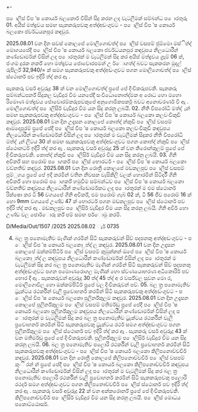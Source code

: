 +-

ප ොලිස් විප ්ෂ කොර්ය බලකොර් විසින් සිදු කරන ලද වැටලීමක් සම්බන්ධ ප ොරතුරු 01. අයිස් මත්ද්‍රවය සමඟ සැකකරුපවකු අත්ද්‍අඩංගුවට - ප ොලිස් විප ්ෂ කොර්ය බලකො ජර්වධයනපුර කඳවුර.

2025.08.01 වන දින සවස් කොලපේ මොලිගොවත්ද්‍ ප ොලිස් වසපම් ජුම්මො මස්ිත්ද්‍ මොගයපේදී ප ොලිස් විප ්ෂ කොර්ය බලකො ජර්වධයනපුර කඳවුපය නිලධොරීන් කණ්ඩොර්මක් විසින් ලද ප ොරතුරක් ම වැටලීමක් සිදු කර අයිස් මත්ද්‍රවය ග්‍රෑම් 06 ක්, ජංගම දුරක නර්ක් හො මත්ද්‍රවය ජොවොරපමන් උ ර්ොගත්ද්‍ බවට සැකකරන මුදල් රුපිර්ල් 32,940/= ක් සමග සැකකරුපවකු අත්ද්‍අඩංගුවට පගන මොලිගොවත්ද්‍ ප ොලිස් ස්ථොනර් පව ඉදිරි ත්ද්‍ කර ඇ .

සැකකරු වර්ස අවුරුදු 38 ක් වන මොලිගොවත්ද්‍ ප්‍රපේ පේ දිංචිකරුපවකි. සැකකරු සම්බන්ධපර්න් සිදුකල වැඩිදුර විම යනපේදී සංවිධොනොත්ද්‍මක අ රොධ හො මහො රිමොණ මත්ද්‍රවය ජොවොරම්කරුපවකුපේ අනුගොමිකපර්කු බවට අනොවරණර් වී ඇ . මොලිගොවත්ද්‍ ප ොලිසිර් වැඩිදුර විම යන සිදු කරනු ලබයි. 02. නීති විපරෝධී මත්ද්‍ ැන් සමඟ සැකකරුපවකු අත්ද්‍අඩංගුවට - ප ොලිස් විප ්ෂ කොර්ය බලකො කලවංචිකුඩි කඳවුර. 2025.08.01 වන දින උදෑසන කොලපේ කොත්ද්‍ න්කුඩි ප ොලිස් වසපම් ආමදොපුරම් ප්‍රපේ පේදී ප ොලිස් විප ්ෂ කොර්ය බලකො කලවංචිකුඩි කඳවුපය නිලධොරීන් කණ්ඩොර්මක් විසින් ලද ප ොරතුරක් ම වැටලීමක් සිදුකර නීති විපරෝධී මත්ද්‍ ැන් ලීටය 30 ක් සමඟ සැකකරුපවකු අත්ද්‍අඩංගුවට පගන කොත්ද්‍ න්කුඩි ප ොලිස් ස්ථොනර්ට ඉදිරි ත්ද්‍ කර ඇ . සැකකරු වර්ස අවුරුදු 25 ක් වන කිරොන්කුලම් ප්‍රපේ පේ දිංචිකරුපවකි. කොත්ද්‍ න්කුඩි ප ොලිසිර් වැඩිදුර විම යන සිදු කරනු ලබයි. 03. ගිනි අවිර්ක් සහ පරොම් ප ොගර්ක් ප ොලිස් භොරර්ට - ප ොලිස් විප ්ෂ කොර්ය බලකො වව්නතිව් කඳවුර. 2025.08.01 වන දින රොත්‍රී කොලපේ මඩකලපුව ප ොලිස් වසපම් පූම්ුගය ප්‍රපේ පේ ඉදි කරමින් වතින නිවසක වැසිකිලි වලක් හොරමින් සිටිර්දී ගිනි අවිර්ක් හො පරොම් ප ොගර්ක් හමුවීම සම්බන්ධව ප ොලිස් විප ්ෂ කොර්ය බලකො වව්නතිව් කඳවුපය නිලධොරීන් කණ්ඩොර්මකට ලද ප ොරතුරක් ම එම ස්ථොනර් රික්ෂො කර ටී 56 වගයපේ ගිනි අවිර්ක්, එම පරොම් ගැබ් 02 ක්, ටී 56 ජීව පරොම් 16 ක් හො 9mm වගයපේ උණ්ඩ 47 ක් භොරර්ට පගන මඩකලපුව ප ොලිස් ස්ථොනර් පව ඉදිරි ත්ද්‍ කර ඇ . මඩකලපුව ප ොලිසිර් වැඩිදුර විම යන සිදු කරනු ලබයි. ගිනි අවිර් හො උණ්ඩ වල ඡොර්ොරූ ර්ක් පම් සමඟ පර්ොමු කරමි.

D/Media/Out/1507 /2025 2025.08.02 ැර් 0735

04. බල ත්‍ර පනොමැතිව මැණික් ගරමින් සිටි සැකකරුවන් සිව් පදපනකු අත්ද්‍අඩංගුවට - ප ොලිස් විප ්ෂ කොර්ය බලකො ුත්ද්‍ ල කඳවුර. 2025.08.01 වන දින උදෑසන කොලපේ ඔක්කම්පිටිර් ප ොලිස් වසපම් කුඹුක්කන් ඔපේ ප ොලිස් විප ්ෂ කොර්ය බලකො ුත්ද්‍ ල කඳවුපය නිලධොරීන් කණ්ඩොර්මක් විසින් ලද ප ොරතුරක් ම වැටලීමක් සිදු කර බල ත්‍ර පනොමැතිව මැණික් ගරමින් සිටි සැකකරුවන් සිව් පදපනකු අත්ද්‍අඩංගුවට පගන පමොණරොගල මැණික් හො ස්වණයොභරණ අධිකොරිර් පව භොර දී ඇ . සැකකරුවන් අවුරුදු 30 ත්ද්‍ 45 ත්ද්‍ අ ර වර්ස්වල සුවන මො ර, මොලිගොවිල හො ඔක්කම්පිටිර් ප්‍රපේ වල දිංචිකරුවන් පව්. 05. බල ත්‍ර පනොමැතිව ට්‍රැක්ටය රථර්කින් වැලි ප්‍රවොහනර් කරමින් සිටි සැකකරුපවකු අත්ද්‍අඩංගුවට - ප ොලිස් විප ්ෂ කොර්ය බලකො පුලිර්න්කුලම කඳවුර. 2025.08.01 වන දින උදෑසන කොලපේ පුලිර්න්කුලම ප ොලිස් වසපම් මතිර්මඩු ප්‍රපේ පේදී ප ොලිස් විප ්ෂ කොර්ය බලකො පුලිර්න්කුලම කඳවුපය නිලධොරීන් කණ්ඩොර්මක් විසින් ලද ප ොරතුරක් ම වැටලීමක් සිදු කර බල ත්‍ර පනොමැතිව ට්‍රැක්ටය රථර්කින් වැලි ප්‍රවොහනර් කරමින් සිටි සැකකරුපවකු ට්‍රැක්ටය රථර් සමග අත්ද්‍අඩංගුවට පගන පුලිර්න්කුලම ප ොලිස් ස්ථොනර් පව ඉදිරි ත්ද්‍ කර ඇ . සැකකරු වර්ස අවුරුදු 43 ක් වන මතිර්මඩු ප්‍රපේ පේ දිංචිකරුපවකි. පුලිර්න්කුලම ප ොලිසිර් වැඩිදුර විම යන සිදු කරනු ලබයි. 06. බල ත්‍ර පනොමැතිව පලොරි රථර්කින් වැලි ප්‍රවොහනර් කරමින් සිටි සැකකරුපවකු අත්ද්‍අඩංගුවට - ප ොලිස් විප ්ෂ කොර්ය බලකො කිලිපනොච්චචිර් කඳවුර. 2025.08.01 වන දින රොත්‍රී කොලපේ කිලිපනොච්චචිර් ප ොලිස් වසපම් කුංි රන් න් ප්‍රපේ පේදී ප ොලිස් විප ්ෂ කොර්ය බලකො කිලිපනොච්චචිර් කඳවුපය නිලධොරීන් කණ්ඩොර්මක් විසින් ලද ප ොරතුරක් ම වැටලීමක් සිදු කර බල ත්‍ර පනොමැතිව පලොරි රථර්කින් වැලි ප්‍රවොහනර් කරමින් සිටි සැකකරුපවකු පලොරි රථර්ද සමග අත්ද්‍අඩංගුවට පගන කිලිපනොච්චචිර් ප ොලිස් ස්ථොනර් පව ඉදිරි ත්ද්‍ කර ඇ . සැකකරු වර්ස අවුරුදු 22 ක් වන අක්කරොර්න් ප්‍රපේ පේ දිංචිකරුපවකි. කිලිපනොච්චචිර් ප ොලිසිර් වැඩිදුර විම යන සිදු කරනු ලබයි. ප ොලිස් මොධය පකොට්ඨොසර්.